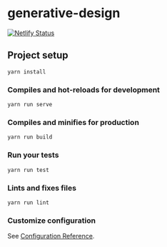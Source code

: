 # generative-design
[![Netlify Status](https://api.netlify.com/api/v1/badges/801da630-595a-4bce-b620-8b54d39ce61b/deploy-status)](https://app.netlify.com/sites/erys/deploys)

## Project setup
```
yarn install
```

### Compiles and hot-reloads for development
```
yarn run serve
```

### Compiles and minifies for production
```
yarn run build
```

### Run your tests
```
yarn run test
```

### Lints and fixes files
```
yarn run lint
```

### Customize configuration
See [Configuration Reference](https://cli.vuejs.org/config/).

